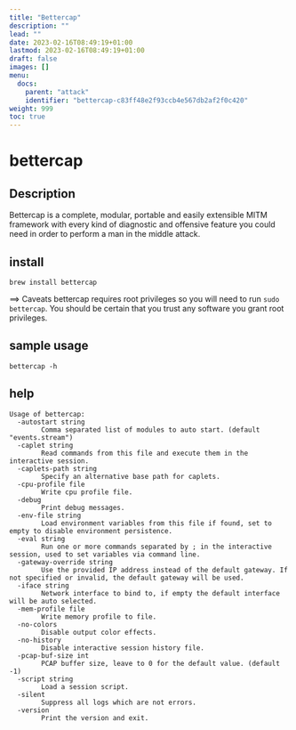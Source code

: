 ```yaml
---
title: "Bettercap"
description: ""
lead: ""
date: 2023-02-16T08:49:19+01:00
lastmod: 2023-02-16T08:49:19+01:00
draft: false
images: []
menu:
  docs:
    parent: "attack"
    identifier: "bettercap-c83ff48e2f93ccb4e567db2af2f0c420"
weight: 999
toc: true
---
```

# bettercap

## Description
Bettercap is a complete, modular, portable and easily extensible MITM framework with every kind of diagnostic and offensive feature you could need in order to perform a man in the middle attack.

## install

```
brew install bettercap
```

==> Caveats
bettercap requires root privileges so you will need to run `sudo bettercap`.
You should be certain that you trust any software you grant root privileges.

## sample usage

```
bettercap -h
```

## help

```
Usage of bettercap:
  -autostart string
    	Comma separated list of modules to auto start. (default "events.stream")
  -caplet string
    	Read commands from this file and execute them in the interactive session.
  -caplets-path string
    	Specify an alternative base path for caplets.
  -cpu-profile file
    	Write cpu profile file.
  -debug
    	Print debug messages.
  -env-file string
    	Load environment variables from this file if found, set to empty to disable environment persistence.
  -eval string
    	Run one or more commands separated by ; in the interactive session, used to set variables via command line.
  -gateway-override string
    	Use the provided IP address instead of the default gateway. If not specified or invalid, the default gateway will be used.
  -iface string
    	Network interface to bind to, if empty the default interface will be auto selected.
  -mem-profile file
    	Write memory profile to file.
  -no-colors
    	Disable output color effects.
  -no-history
    	Disable interactive session history file.
  -pcap-buf-size int
    	PCAP buffer size, leave to 0 for the default value. (default -1)
  -script string
    	Load a session script.
  -silent
    	Suppress all logs which are not errors.
  -version
    	Print the version and exit.
```
